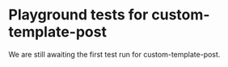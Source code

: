 # Playground tests for custom-template-post
We are still awaiting the first test run for custom-template-post.
